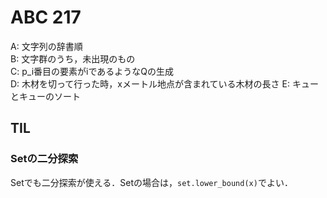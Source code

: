 # ABC 217

A: 文字列の辞書順  
B: 文字群のうち，未出現のもの  
C: p_i番目の要素がiであるようなQの生成  
D: 木材を切って行った時，xメートル地点が含まれている木材の長さ
E: キューとキューのソート  

## TIL
### Setの二分探索
Setでも二分探索が使える．Setの場合は，`set.lower_bound(x)`でよい．
